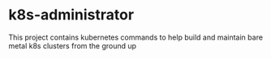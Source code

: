 # k8s-administrator

This project contains kubernetes commands to help build and maintain bare metal k8s clusters from the ground up
